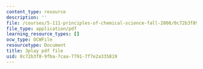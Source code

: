```yaml
---
content_type: resource
description: ''
file: /courses/5-111-principles-of-chemical-science-fall-2008/0c72b3f89fba7caa77917f7e2a335819_iev2WlpKoGc.pdf
file_type: application/pdf
learning_resource_types: []
ocw_type: OCWFile
resourcetype: Document
title: 3play pdf file
uid: 0c72b3f8-9fba-7caa-7791-7f7e2a335819
---
```

